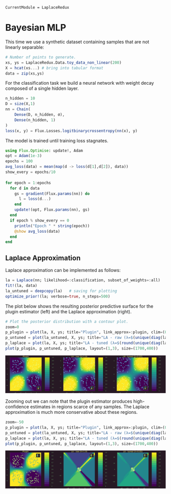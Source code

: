 

``` @meta
CurrentModule = LaplaceRedux
```

# Bayesian MLP

This time we use a synthetic dataset containing samples that are not linearly separable:

``` julia
# Number of points to generate.
xs, ys = LaplaceRedux.Data.toy_data_non_linear(200)
X = hcat(xs...) # bring into tabular format
data = zip(xs,ys)
```

For the classification task we build a neural network with weight decay composed of a single hidden layer.

``` julia
n_hidden = 10
D = size(X,1)
nn = Chain(
    Dense(D, n_hidden, σ),
    Dense(n_hidden, 1)
)  
loss(x, y) = Flux.Losses.logitbinarycrossentropy(nn(x), y) 
```

The model is trained until training loss stagnates.

``` julia
using Flux.Optimise: update!, Adam
opt = Adam(1e-3)
epochs = 100
avg_loss(data) = mean(map(d -> loss(d[1],d[2]), data))
show_every = epochs/10

for epoch = 1:epochs
  for d in data
    gs = gradient(Flux.params(nn)) do
      l = loss(d...)
    end
    update!(opt, Flux.params(nn), gs)
  end
  if epoch % show_every == 0
    println("Epoch " * string(epoch))
    @show avg_loss(data)
  end
end
```

## Laplace Approximation

Laplace approximation can be implemented as follows:

``` julia
la = Laplace(nn; likelihood=:classification, subset_of_weights=:all)
fit!(la, data)
la_untuned = deepcopy(la)   # saving for plotting
optimize_prior!(la; verbose=true, n_steps=500)
```

The plot below shows the resulting posterior predictive surface for the plugin estimator (left) and the Laplace approximation (right).

``` julia
# Plot the posterior distribution with a contour plot.
zoom=0
p_plugin = plot(la, X, ys; title="Plugin", link_approx=:plugin, clim=(0,1))
p_untuned = plot(la_untuned, X, ys; title="LA - raw (λ=$(unique(diag(la_untuned.P₀))[1]))", clim=(0,1), zoom=zoom)
p_laplace = plot(la, X, ys; title="LA - tuned (λ=$(round(unique(diag(la.prior.P₀))[1],digits=2)))", clim=(0,1), zoom=zoom)
plot(p_plugin, p_untuned, p_laplace, layout=(1,3), size=(1700,400))
```

![](mlp_files/figure-commonmark/cell-7-output-1.svg)

Zooming out we can note that the plugin estimator produces high-confidence estimates in regions scarce of any samples. The Laplace approximation is much more conservative about these regions.

``` julia
zoom=-50
p_plugin = plot(la, X, ys; title="Plugin", link_approx=:plugin, clim=(0,1))
p_untuned = plot(la_untuned, X, ys; title="LA - raw (λ=$(unique(diag(la_untuned.P₀))[1]))", clim=(0,1), zoom=zoom)
p_laplace = plot(la, X, ys; title="LA - tuned (λ=$(round(unique(diag(la.prior.P₀))[1],digits=2)))", clim=(0,1), zoom=zoom)
plot(p_plugin, p_untuned, p_laplace, layout=(1,3), size=(1700,400))
```

![](mlp_files/figure-commonmark/cell-8-output-1.svg)
